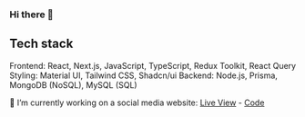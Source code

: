 ### Hi there 👋

## Tech stack
Frontend: React, Next.js, JavaScript, TypeScript, Redux Toolkit, React Query
Styling: Material UI, Tailwind CSS, Shadcn/ui
Backend: Node.js, Prisma, MongoDB (NoSQL), MySQL (SQL)

🔭 I’m currently working on a social media website: [Live View](https://social-hub-seven.vercel.app/home) - [Code](https://github.com/yowger/social-hub)

